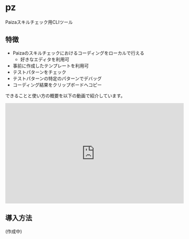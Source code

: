 # pz

Paizaスキルチェック用CLIツール

## 特徴

- Paizaのスキルチェックにおけるコーディングをローカルで行える
    - 好きなエディタを利用可
- 事前に作成したテンプレートを利用可
- テストパターンをチェック
- テストパターンの特定のパターンでデバッグ
- コーディング結果をクリップボードへコピー

できることと使い方の概要を以下の動画で紹介しています。

<iframe width="560" height="315" src="https://www.youtube.com/embed/FTqw5-lfkNE" frameborder="0" allow="accelerometer; autoplay; clipboard-write; encrypted-media; gyroscope; picture-in-picture" allowfullscreen></iframe>

## 導入方法

(作成中)